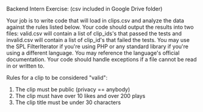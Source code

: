 Backend Intern Exercise: (csv included in Google Drive folder)
 
Your job is to write code that will load in clips.csv and analyze the data against the rules listed below. Your code should output the results into two files: valid.csv will contain a list of clip_ids's that passed the tests and invalid.csv will contain a list of clip_id's that failed the tests. You may use the SPL FilterIterator if you're using PHP or any standard library if you're using a different language. You may reference the language's official documentation. Your code should handle exceptions if a file cannot be read in or written to.

Rules for a clip to be considered "valid":

1. The clip must be public (privacy == anybody)
2. The clip must have over 10 likes and over 200 plays
3. The clip title must be under 30 characters
 

